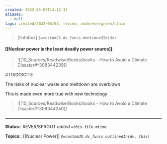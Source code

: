 ```yaml
---
created: 2022-05-03T14:12:17 
aliases:
  - null
tags: created/2022/05/03, review, node/evergreen/claim
---
```

> [!infobox]
`$=customJS.dv_funcs.mentionedIn(dv)`

#### [[Nuclear power is the least deadly power source]]


> ![[10_Sources/Readwise/Books/books - How to Avoid a Climate Disaster#^308344239]]

#TO/DO/CITE 

The risks of nuclear waste and meltdown are overblown

This is made even more true with new technology

> ![[10_Sources/Readwise/Books/books - How to Avoid a Climate Disaster#^308344240]]

### <hr class="footnote"/>

**Status**:: #EVER/SPROUT
*edited `=this.file.mtime`*

**Topics**:: [[Nuclear Power]]
*`$=customJS.dv_funcs.outlinedIn(dv, this)`*
